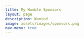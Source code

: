 ```yaml
---
title: My Humble Sponsors
layout: page
description: Wanted
image: assets/images/sponsors.png
nav-menu: true
---
```

